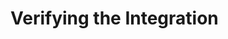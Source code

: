 [title]: # (Verify)
[tags]: # (introduction)
[priority]: # (3)

# Verifying the Integration

<!-- add information on how to verify that the integration works -->
